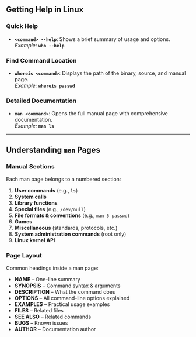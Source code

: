 ## Getting Help in Linux 

### Quick Help
- **`<command> --help`**: Shows a brief summary of usage and options.  
  *Example:* **`who --help`**

### Find Command Location
- **`whereis <command>`**: Displays the path of the binary, source, and manual page.  
  *Example:* **`whereis passwd`**

### Detailed Documentation
- **`man <command>`**: Opens the full manual page with comprehensive documentation.  
  *Example:* **`man ls`**

---

## Understanding `man` Pages

### Manual Sections
Each man page belongs to a numbered section:

1. **User commands** (e.g., `ls`)  
2. **System calls**  
3. **Library functions**  
4. **Special files** (e.g., `/dev/null`)  
5. **File formats & conventions** (e.g., `man 5 passwd`)  
6. **Games**  
7. **Miscellaneous** (standards, protocols, etc.)  
8. **System administration commands** (root only)  
9. **Linux kernel API**

### Page Layout
Common headings inside a man page:
- **NAME** – One-line summary  
- **SYNOPSIS** – Command syntax & arguments  
- **DESCRIPTION** – What the command does  
- **OPTIONS** – All command-line options explained  
- **EXAMPLES** – Practical usage examples  
- **FILES** – Related files  
- **SEE ALSO** – Related commands  
- **BUGS** – Known issues  
- **AUTHOR** – Documentation author
